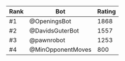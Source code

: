 Rank|Bot|Rating
---|---|---
#1|@OpeningsBot|1868
#2|@DavidsGuterBot|1557
#3|@pawnrobot|1253
#4|@MinOpponentMoves|800
